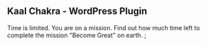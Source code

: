 ## Kaal Chakra - WordPress Plugin
Time is limited. You are on a mission. 
Find out how much time left to complete the mission "Become Great" on earth. ;

